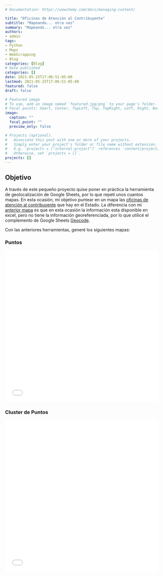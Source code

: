 ```yaml
---
# Documentation: https://wowchemy.com/docs/managing-content/

title: "Oficinas de Atención al Contribuyente"
subtitle: "Mapeando... otra vez"
summary: "Mapeando... otra vez"
authors: 
- admin
tags: 
- Python
- Maps
- WebScrapping
- Blog
categories: [Blog]
# Date published
categories: []
date: 2021-05-25T17:06:51-05:00
lastmod: 2021-05-25T17:06:51-05:00
featured: false
draft: false

# Featured image
# To use, add an image named `featured.jpg/png` to your page's folder.
# Focal points: Smart, Center, TopLeft, Top, TopRight, Left, Right, BottomLeft, Bottom, BottomRight.
image:
  caption: ""
  focal_point: ""
  preview_only: false

# Projects (optional).
#   Associate this post with one or more of your projects.
#   Simply enter your project's folder or file name without extension.
#   E.g. `projects = ["internal-project"]` references `content/project/deep-learning/index.md`.
#   Otherwise, set `projects = []`.
projects: []
---
```


## Objetivo

A través de este pequeño proyecto quise poner en práctica la herramienta de geolocalización de Google Sheets, por lo que repetí unos cuantos mapas. En esta ocasión, mi objetivo puntear en un mapa las [oficinas de atención al contribuyente](https://finanzas.guanajuato.gob.mx/c_oficinas/index.php) que hay en el Estado. La diferencia con mi [anterior mapa](https://gonzalezhomar.netlify.app/post/mi-primer-mapa/) es que en esta ocasión la información esta disponible en excel, pero no tiene la información georeferenciada, por lo que utilicé el complemento de Google Sheets [Geocode](https://finanzas.guanajuato.gob.mx/c_oficinas/index.php).

Con las anteriores herramientas, generé los siguientes mapas:

### Puntos

<iframe
    src='./static/oficinas_puntos.html'
    width='100%'
    height='500px'
    style='border:none;'>
</iframe>

### Cluster de Puntos

<iframe
    src='./static/oficinas_agrupadas.html'
    width='100%'
    height='500px'
    style='border:none;'>
</iframe>
